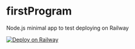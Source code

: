 # firstProgram
Node.js minimal app to test deploying on Railway

[![Deploy on Railway](https://railway.app/button.svg)](https://railway.app/new/template/nJ3PAI?referralCode=eGoISN)
